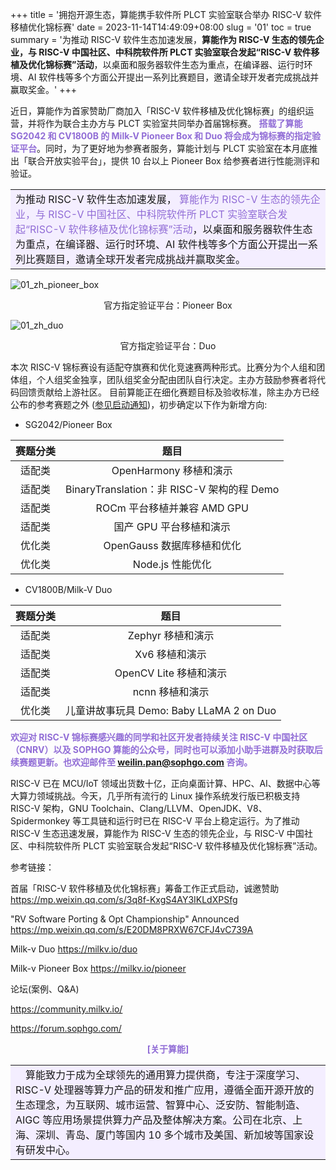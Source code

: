 +++
title = '拥抱开源生态，算能携手软件所 PLCT 实验室联合举办 RISC-V 软件移植优化锦标赛'
date = 2023-11-14T14:49:09+08:00
slug = '01'
toc =  true
summary = '为推动 RISC-V 软件生态加速发展，**算能作为 RISC-V 生态的领先企业，与 RISC-V 中国社区、中科院软件所 PLCT 实验室联合发起“RISC-V 软件移植及优化锦标赛”活动**，以桌面和服务器软件生态为重点，在编译器、运行时环境、AI 软件栈等多个方面公开提出一系列比赛题目，邀请全球开发者完成挑战并赢取奖金。'
+++

近日，算能作为首家赞助厂商加入「RISC-V 软件移植及优化锦标赛」的组织运营，并将作为联合主办方与 PLCT 实验室共同举办首届锦标赛。<font color=#916dd6> **搭载了算能 SG2042 和 CV1800B 的 Milk-V Pioneer Box 和 Duo 将会成为锦标赛的指定验证平台**</font>。同时，为了更好地为参赛者服务，算能计划与 PLCT 实验室在本月底推出「联合开放实验平台」，提供 10 台以上 Pioneer Box 给参赛者进行性能测评和验证。

<table><tr><td bgcolor=#f4eeff>为推动 RISC-V 软件生态加速发展，<font color=#916dd6> 算能作为 RISC-V 生态的领先企业，与 RISC-V 中国社区、中科院软件所 PLCT 实验室联合发起“RISC-V 软件移植及优化锦标赛”活动</font>，以桌面和服务器软件生态为重点，在编译器、运行时环境、AI 软件栈等多个方面公开提出一系列比赛题目，邀请全球开发者完成挑战并赢取奖金。</td></tr></table>

![01_zh_pioneer_box](/images/posts/01_zh_pioneer_box.png)

<center>官方指定验证平台：Pioneer Box</center>

![01_zh_duo](/images/posts/01_zh_duo.png)

<center>官方指定验证平台：Duo</center>

本次 RISC-V 锦标赛设有适配夺旗赛和优化竞速赛两种形式。比赛分为个人组和团体组，个人组奖金独享，团队组奖金分配由团队自行决定。主办方鼓励参赛者将代码回馈贡献给上游社区。
目前算能正在细化赛题目标及验收标准，除主办方已经公布的参考赛题之外 ([参见启动通知](../00/))，初步确定以下作为新增方向:

- SG2042/Pioneer Box

| 赛题分类  | 题目                                 |
| :-------: | :-----------------------------------------: |
| 适配类    | OpenHarmony 移植和演示                     |
| 适配类    | BinaryTranslation：非 RISC-V 架构的程 Demo                     | 
| 适配类    | ROCm 平台移植并兼容 AMD GPU                 | 
| 适配类    | 国产 GPU 平台移植和演示                     |
| 优化类    | OpenGauss 数据库移植和优化                     | 
| 优化类    | Node.js 性能优化                     | 

- CV1800B/Milk-V Duo

| 赛题分类  | 题目                                 |
| :--------: | :-----------------------------------: |
| 适配类    | Zephyr 移植和演示                      | 
| 适配类    | Xv6 移植和演示                      | 
| 适配类    | OpenCV Lite 移植和演示               | 
| 适配类    | ncnn 移植和演示                      | 
| 优化类    | 儿童讲故事玩具 Demo: Baby LLaMA 2 on Duo     | 

<font color=#916dd6>**欢迎对 RISC-V 锦标赛感兴趣的同学和社区开发者持续关注 RISC-V 中国社区（CNRV）以及 SOPHGO 算能的公众号，同时也可以添加小助手进群及时获取后续赛题更新。也欢迎邮件至 weilin.pan@sophgo.com 咨询。**</font>

RISC-V 已在 MCU/IoT 领域出货数十亿，正向桌面计算、HPC、AI、数据中心等大算力领域挑战。今天，几乎所有流行的 Linux 操作系统发行版已积极支持 RISC-V 架构，GNU Toolchain、Clang/LLVM、OpenJDK、V8、Spidermonkey 等工具链和运行时已在 RISC-V 平台上稳定运行。为了推动 RISC-V 生态迅速发展，算能作为 RISC-V 生态的领先企业，与 RISC-V 中国社区、中科院软件所 PLCT 实验室联合发起“RISC-V 软件移植及优化锦标赛”活动。

参考链接：

首届「RISC-V 软件移植及优化锦标赛」筹备工作正式启动，诚邀赞助 https://mp.weixin.qq.com/s/3q8f-KxgS4AY3IKLdXPSfg

"RV Software Porting & Opt Championship" Announced https://mp.weixin.qq.com/s/E20DM8PRXW67CFJ4vC739A

Milk-v Duo
https://milkv.io/duo

Milk-v Pioneer Box
https://milkv.io/pioneer

论坛(案例、Q&A)

https://community.milkv.io/

https://forum.sophgo.com/

<font color=#916dd6>**<center> [关于算能]</center>**</font><table><tr><td bgcolor=#f4eeff>&ensp;&ensp;算能致力于成为全球领先的通用算力提供商，专注于深度学习、RISC-V 处理器等算力产品的研发和推广应用，遵循全面开源开放的生态理念，为互联网、城市运营、智算中心、泛安防、智能制造、AIGC 等应用场景提供算力产品及整体解决方案。公司在北京、上海、深圳、青岛、厦门等国内 10 多个城市及美国、新加坡等国家设有研发中心。</td></tr></table>